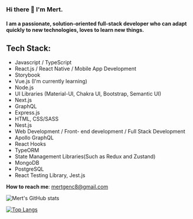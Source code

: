 
### Hi there 👋 I'm Mert.

#### I am a passionate, solution-oriented full-stack developer who can adapt quickly to new technologies, loves to learn new things.

## Tech Stack: 
 - Javascript / TypeScript
 - React.js / React Native / Mobile App Development
 - Storybook
 - Vue.js (I'm currently learning)
 - Node.js
 - UI Libraries (Material-UI, Chakra UI, Bootstrap, Semantic UI)
 -  Next.js
 -  GraphQL
 -  Express.js
 -  HTML, CSS/SASS
 -  Nest.js
 -  Web Development / Front- end development / Full Stack Development
 - Apollo GraphQL
 -  React Hooks
 -  TypeORM
 -  State Management Libraries(Such as Redux and Zustand)
 - MongoDB
 - PostgreSQL
 - React Testing Library, Jest.js

**How to reach me**: mertgenc8@gmail.com

![Mert's GitHub stats](https://github-readme-stats.vercel.app/api?username=vnylbscr&hide=contribs,prs)

[![Top Langs](https://github-readme-stats.vercel.app/api/top-langs/?username=vnylbscr&layout=compact)](https://github.com/anuraghazra/github-readme-stats)



